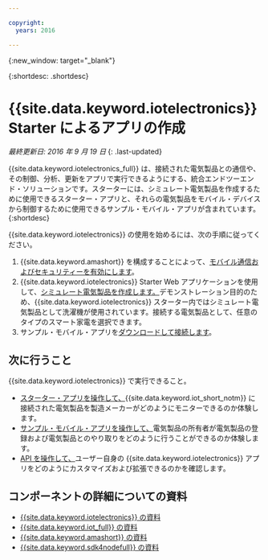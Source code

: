 ```yaml
---

copyright:
  years: 2016

---
```


{:new_window: target="_blank"}

{:shortdesc: .shortdesc}


# {{site.data.keyword.iotelectronics}} Starter によるアプリの作成
*最終更新日: 2016 年 9 月 19 日*
{: .last-updated}

{{site.data.keyword.iotelectronics_full}} は、接続された電気製品との通信や、その制御、分析、更新をアプリで実行できるようにする、統合エンドツーエンド・ソリューションです。スターターには、シミュレート電気製品を作成するために使用できるスターター・アプリと、それらの電気製品をモバイル・デバイスから制御するために使用できるサンプル・モバイル・アプリが含まれています。
{:shortdesc}

{{site.data.keyword.iotelectronics}} の使用を始めるには、次の手順に従ってください。

1. {{site.data.keyword.amashort}} を構成することによって、[モバイル通信およびセキュリティーを有効にします](https://daily-console.stage1.ng.bluemix.net/docs/starters/IotElectronics/iotelectronics_config_mca.html)。
2. {{site.data.keyword.iotelectronics}} Starter Web アプリケーションを使用して、[シミュレート電気製品を作成します。](https://daily-console.stage1.ng.bluemix.net/docs/starters/IotElectronics/iot4ecreatingappliances.html)デモンストレーション目的のため、{{site.data.keyword.iotelectronics}} スターター内ではシミュレート電気製品として洗濯機が使用されています。接続する電気製品として、任意のタイプのスマート家電を選択できます。
3. サンプル・モバイル・アプリを[ダウンロードして接続します](https://daily-console.stage1.ng.bluemix.net/docs/starters/IotElectronics/iotelectronics_config_mobile.html)。


## 次に行うこと
{{site.data.keyword.iotelectronics}} で実行できること。

- [スターター・アプリを操作して、](https://daily-console.stage1.ng.bluemix.net/docs/starters/IotElectronics/iot4ecreatingappliances.html){{site.data.keyword.iot_short_notm}} に接続された電気製品を製造メーカーがどのようにモニターできるのか体験します。
- [サンプル・モバイル・アプリを操作して、](https://daily-console.stage1.ng.bluemix.net/docs/starters/IotElectronics/iotelectronics_config_mobile.html)電気製品の所有者が電気製品の登録および電気製品とのやり取りをどのように行うことができるのか体験します。
- [API を操作して、](http://ibmiotforelectronics.mybluemix.net/public/iot4eregistrationapi.html)ユーザー自身の {{site.data.keyword.iotelectronics}} アプリをどのようにカスタマイズおよび拡張できるのかを確認します。

## コンポーネントの詳細についての資料
- [{{site.data.keyword.iotelectronics}} の資料](iotelectronics_overview.html)
- [{{site.data.keyword.iot_full}} の資料](https://new-console.ng.bluemix.net/docs/services/IoT/index.html)
-  [{{site.data.keyword.amashort}} の資料](https://new-console.ng.bluemix.net/docs/services/mobileaccess/overview.html)
- [{{site.data.keyword.sdk4nodefull}} の資料](https://new-console.ng.bluemix.net/docs/runtimes/nodejs/index.html#nodejs_runtime)
